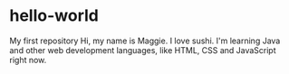 # hello-world
 My first repository
Hi, my name is Maggie. 
I love sushi. I'm learning Java and other web development languages, like HTML, CSS and JavaScript right now.
